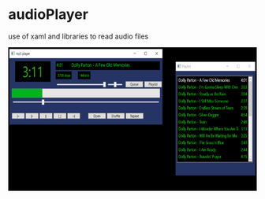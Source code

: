 # audioPlayer

use of xaml and libraries to read audio files

<p>
  <img src="https://github.com/adventitious/audioPlayer/blob/master/screenshots/screenshot_1.png" alt="alt text" width="661" height="292">
</p>
